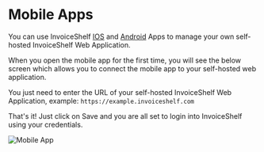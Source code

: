 # Mobile Apps

You can use InvoiceShelf [IOS](https://invoiceshelf.com/mobile/ios) and [Android](https://invoiceshelf.com/mobile/android) Apps to manage your own self-hosted InvoiceShelf Web Application.

When you open the mobile app for the first time, you will see the below screen which allows you to connect the mobile app to your self-hosted web application.

You just need to enter the URL of your self-hosted InvoiceShelf Web Application, example: `https://example.invoiceshelf.com`

That's it! Just click on Save and you are all set to login into InvoiceShelf using your credentials.

![Mobile App](/images/endpoint-setup.png)
